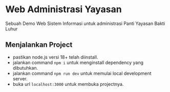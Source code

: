# Web Administrasi Yayasan
Sebuah Demo Web Sistem Informasi untuk administrasi Panti Yayasan Bakti Luhur

## Menjalankan Project
* pastikan node.js versi 18+ telah diinstall.
* jalankan command `npm i` untuk menginstall dependency yang dibutuhkan.
* jalankan command `npm run dev` untuk memulai local development server.
* buka url `localhost:3000` untuk membuka projectnya.
